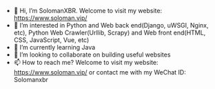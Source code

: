 - 👋 Hi, I’m SolomanXBR. Welcome to visit my website: https://www.soloman.vip/
- 👀 I’m interested in Python and Web back end(Django, uWSGI, Nginx, etc), Python Web Crawler(Urllib, Scrapy) and Web front end(HTML, CSS, JavaScript, Vue, etc)
- 🌱 I’m currently learning Java
- 💞️ I’m looking to collaborate on building useful websites
- 📫 How to reach me? Welcome to visit my website: https://www.soloman.vip/ or contact me with my WeChat ID: Solomanxbr

